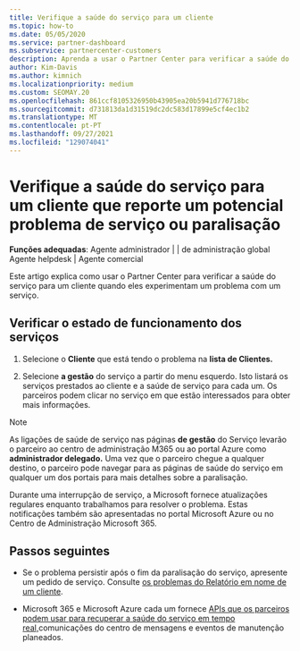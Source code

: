 ```yaml
---
title: Verifique a saúde do serviço para um cliente
ms.topic: how-to
ms.date: 05/05/2020
ms.service: partner-dashboard
ms.subservice: partnercenter-customers
description: Aprenda a usar o Partner Center para verificar a saúde do serviço para um cliente quando este se der ao seu trabalho com um serviço.
author: Kim-Davis
ms.author: kimnich
ms.localizationpriority: medium
ms.custom: SEOMAY.20
ms.openlocfilehash: 861ccf8105326950b43905ea20b5941d776718bc
ms.sourcegitcommit: d731813da1d31519dc2dc583d17899e5cf4ec1b2
ms.translationtype: MT
ms.contentlocale: pt-PT
ms.lasthandoff: 09/27/2021
ms.locfileid: "129074041"
---
```

# <a name="check-service-health-for-a-customer-reporting-a-potential-service-problem-or-outage"></a>Verifique a saúde do serviço para um cliente que reporte um potencial problema de serviço ou paralisação

**Funções adequadas**: Agente administrador | | de administração global Agente helpdesk | Agente comercial

Este artigo explica como usar o Partner Center para verificar a saúde do serviço para um cliente quando eles experimentam um problema com um serviço. 

## <a name="check-service-health"></a>Verificar o estado de funcionamento dos serviços

1. Selecione o **Cliente** que está tendo o problema na **lista de Clientes.**

2. Selecione **a gestão** do serviço a partir do menu esquerdo. Isto listará os serviços prestados ao cliente e a saúde de serviço para cada um. Os parceiros podem clicar no serviço em que estão interessados para obter mais informações. 

>[!NOTE] 
> As ligações de saúde de serviço nas páginas **de gestão** do Serviço levarão o parceiro ao centro de administração M365 ou ao portal Azure como **administrador delegado.** Uma vez que o parceiro chegue a qualquer destino, o parceiro pode navegar para as páginas de saúde do serviço em qualquer um dos portais para mais detalhes sobre a paralisação.
 
Durante uma interrupção de serviço, a Microsoft fornece atualizações regulares enquanto trabalhamos para resolver o problema. Estas notificações também são apresentadas no portal Microsoft Azure ou no Centro de Administração Microsoft 365.

## <a name="next-steps"></a>Passos seguintes 

- Se o problema persistir após o fim da paralisação do serviço, apresente um pedido de serviço. Consulte [os problemas do Relatório em nome de um cliente](report-problems-on-behalf-of-a-customer.md).

- Microsoft 365 e Microsoft Azure cada um fornece [APIs que os parceiros podem usar para recuperar a saúde do serviço em tempo real,](get-automated-service-notifications-with-our-apis.md)comunicações do centro de mensagens e eventos de manutenção planeados.

 


